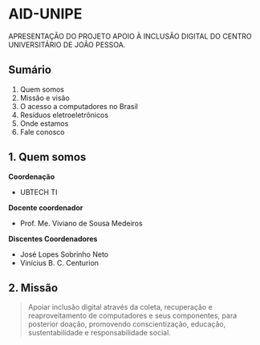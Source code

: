 # AID-UNIPE

APRESENTAÇÃO DO PROJETO APOIO À INCLUSÃO DIGITAL DO CENTRO UNIVERSITÁRIO DE JOÃO PESSOA.

## Sumário

1. Quem somos
1. Missão e visão
1. O acesso a computadores no Brasil
1. Resíduos eletroeletrônicos
1. Onde estamos
1. Fale conosco

## 1. Quem somos

**Coordenação**
* UBTECH TI

**Docente coordenador**

* Prof. Me. Viviano de Sousa Medeiros

**Discentes Coordenadores**

* José Lopes Sobrinho Neto
* Vinícius B. C. Centurion

## 2. Missão

> Apoiar inclusão digital através da coleta, recuperação e reaproveitamento  de computadores e seus componentes, para posterior doação, promovendo conscientização, educação, sustentabilidade e responsabilidade social.
